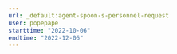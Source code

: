 ```yaml
---
url: _default:agent-spoon-s-personnel-request
user: popepape
starttime: "2022-10-06"
endtime: "2022-12-06"
---
```

<reserve />